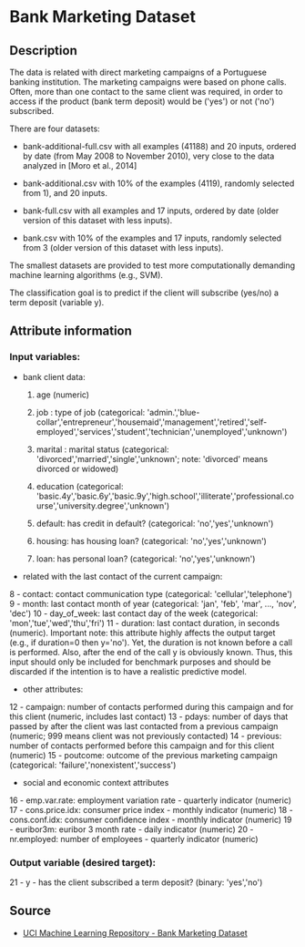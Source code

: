 
# Bank Marketing Dataset

## Description

The data is related with direct marketing campaigns of a Portuguese banking
institution. The marketing campaigns were based on phone calls. Often, more than
one contact to the same client was required, in order to access if the product
(bank term deposit) would be ('yes') or not ('no') subscribed.


There are four datasets:

* bank-additional-full.csv with all examples (41188) and 20 inputs, ordered by
  date (from May 2008 to November 2010), very close to the data analyzed in
  [Moro et al., 2014]

* bank-additional.csv with 10% of the examples (4119), randomly selected from
  1), and 20 inputs.

* bank-full.csv with all examples and 17 inputs, ordered by date (older version
  of this dataset with less inputs).

* bank.csv with 10% of the examples and 17 inputs, randomly selected from 3
  (older version of this dataset with less inputs).

The smallest datasets are provided to test more computationally demanding
machine learning algorithms (e.g., SVM).

The classification goal is to predict if the client will subscribe (yes/no) a
term deposit (variable y).


## Attribute information

### Input variables:

* bank client data:

    1. age (numeric)

    2. job : type of job (categorical: 'admin.','blue-collar','entrepreneur','housemaid','management','retired','self-employed','services','student','technician','unemployed','unknown')

    3. marital : marital status (categorical: 'divorced','married','single','unknown'; note: 'divorced' means divorced or widowed)

    4. education (categorical: 'basic.4y','basic.6y','basic.9y','high.school','illiterate','professional.course','university.degree','unknown')

    5. default: has credit in default? (categorical: 'no','yes','unknown')

    6. housing: has housing loan? (categorical: 'no','yes','unknown')

    7. loan: has personal loan? (categorical: 'no','yes','unknown')

* related with the last contact of the current campaign:

8 - contact: contact communication type (categorical: 'cellular','telephone')
9 - month: last contact month of year (categorical: 'jan', 'feb', 'mar', ..., 'nov', 'dec')
10 - day_of_week: last contact day of the week (categorical: 'mon','tue','wed','thu','fri')
11 - duration: last contact duration, in seconds (numeric). Important note: this attribute highly affects the output target (e.g., if duration=0 then y='no'). Yet, the duration is not known before a call is performed. Also, after the end of the call y is obviously known. Thus, this input should only be included for benchmark purposes and should be discarded if the intention is to have a realistic predictive model.

* other attributes:

12 - campaign: number of contacts performed during this campaign and for this client (numeric, includes last contact)
13 - pdays: number of days that passed by after the client was last contacted from a previous campaign (numeric; 999 means client was not previously contacted)
14 - previous: number of contacts performed before this campaign and for this client (numeric)
15 - poutcome: outcome of the previous marketing campaign (categorical: 'failure','nonexistent','success')

* social and economic context attributes

16 - emp.var.rate: employment variation rate - quarterly indicator (numeric)
17 - cons.price.idx: consumer price index - monthly indicator (numeric)
18 - cons.conf.idx: consumer confidence index - monthly indicator (numeric)
19 - euribor3m: euribor 3 month rate - daily indicator (numeric)
20 - nr.employed: number of employees - quarterly indicator (numeric)

### Output variable (desired target):

21 - y - has the client subscribed a term deposit? (binary: 'yes','no')


## Source

* [UCI Machine Learning Repository - Bank Marketing Dataset](https://archive.ics.uci.edu/ml/datasets/Bank+Marketing#)
